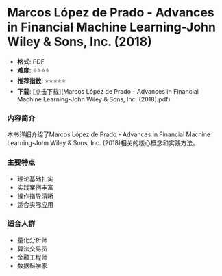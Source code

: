 # Marcos López de Prado - Advances in Financial Machine Learning-John Wiley & Sons, Inc. (2018)

- **格式**: PDF
- **难度**: ⭐⭐⭐⭐
- **推荐指数**: ⭐⭐⭐⭐⭐
- **下载**: [点击下载](Marcos López de Prado - Advances in Financial Machine Learning-John Wiley & Sons, Inc. (2018).pdf)

### 内容简介

本书详细介绍了Marcos López de Prado - Advances in Financial Machine Learning-John Wiley & Sons, Inc. (2018)相关的核心概念和实践方法。

### 主要特点

- 理论基础扎实
- 实践案例丰富
- 操作指导清晰
- 适合实际应用

### 适合人群

- 量化分析师
- 算法交易员
- 金融工程师
- 数据科学家
